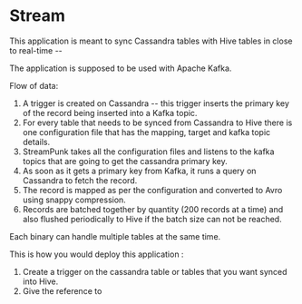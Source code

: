 # Stream

This application is meant to sync Cassandra tables with Hive tables in close to real-time --

The application is supposed to be used with Apache Kafka.

Flow of data:
1) A trigger is created on Cassandra -- this trigger inserts the primary key of the record being inserted into a Kafka topic.
2) For every table that needs to be synced from Cassandra to Hive there is one configuration file that has the mapping, target and
kafka topic details.
3) StreamPunk takes all the configuration files and listens to the kafka topics that are going to get the cassandra primary key.
4) As soon as it gets a primary key from Kafka, it runs a query on Cassandra to fetch the record.
5) The record is mapped as per the configuration and converted to Avro using snappy compression.
6) Records are batched together by quantity (200 records at a time) and also flushed periodically to Hive if the batch size can not be reached.

Each binary can handle multiple tables at the same time.



This is how you would deploy this application :

1) Create a trigger on the cassandra table or tables that you want synced into Hive.
2) Give the reference to
  




